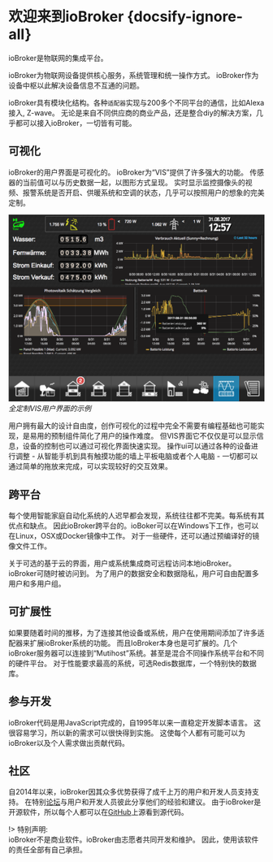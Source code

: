 # 欢迎来到ioBroker {docsify-ignore-all}

ioBroker是物联网的集成平台。

ioBroker为物联网设备提供核心服务，系统管理和统一操作方式。
ioBroker作为设备中枢以此解决设备信息不互通的问题。

ioBroker具有模块化结构。各种`适配器`实现与200多个不同平台的通信，比如Alexa接入, Z-wave。
无论是来自不同供应商的商业产品，还是整合diy的解决方案，几乎都可以接入ioBroker，一切皆有可能。

## 可视化

ioBroker的用户界面是可视化的。
ioBroker为“VIS”提供了许多强大的功能。
传感器的当前值可以与历史数据一起，以图形方式呈现。
实时显示监控摄像头的视频、报警系统是否开启、供暖系统和空调的状态，几乎可以按照用户的想象的完美定制。

![VIS](media/vis2.png ':size=500')  
*全定制VIS用户界面的示例*

用户拥有最大的设计自由度，创作可视化的过程中完全不需要有编程基础也可能实现，是易用的预制组件简化了用户的操作难度。
但VIS界面它不仅仅是可以显示信息，设备的控制也可以通过可视化界面快速实现。
操作ui可以通过各种的设备进行调整 - 从智能手机到具有触摸功能的墙上平板电脑或者个人电脑 - 一切都可以通过简单的拖放来完成，可以实现较好的交互效果。


## 跨平台

每个使用智能家庭自动化系统的人迟早都会发现，系统往往都不完美。每系统有其优点和缺点。
因此ioBroker跨平台的。ioBoker可以在Windows下工作，也可以在Linux，OSX或Docker镜像中工作。
对于一些硬件，还可以通过预编译好的镜像文件工作。

关于可选的基于云的界面，用户或系统集成商可远程访问本地ioBroker。
ioBroker可随时被访问到。
为了用户的数据安全和数据隐私，用户可自由配置多用户和多用户组。

## 可扩展性

如果要随着时间的推移，为了连接其他设备或系统，用户在使用期间添加了许多适配器来扩展ioBroker系统的功能。
而且IoBroker本身也是可扩展的。几个ioBroker服务器可以连接到“Mutihost”系统。甚至是混合不同操作系统平台和不同的硬件平台。
对于性能要求最高的系统，可选Redis数据库，一个特别快的数据库。

## 参与开发

ioBroker代码是用JavaScript完成的，自1995年以来一直稳定开发脚本语言。
这很容易学习，所以新的需求可以很快得到实施。
这使每个人都有可能可以为ioBroker以及个人需求做出贡献代码。


## 社区

自2014年以来，ioBroker因其众多优势获得了成千上万的用户和开发人员支持支持。
在特别[论坛]()与用户和开发人员彼此分享他们的经验和建议。
由于ioBroker是开源软件，所以每个人都可以在[GitHub]()上源看到源代码。


!> 特别声明:  
  ioBroker不是商业软件。ioBroker由志愿者共同开发和维护。
  因此，使用该软件的责任全部有自己承担。

[论坛支持]: https://forum.iobroker.net
[GitHub]: https://github.com/iobroker/iobroker